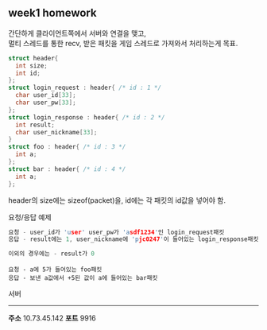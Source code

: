 week1 homework
----

간단하게 클라이언트쪽에서 서버와 연결을 맺고,<br>
멀티 스레드를 통한 recv, 받은 패킷을 게임 스레드로 가져와서 처리하는게 목표.


```C++
struct header{
  int size;
  int id;
};
struct login_request : header{ /* id : 1 */
  char user_id[33];
  char user_pw[33];
};
struct login_response : header{ /* id : 2 */
  int result;
  char user_nickname[33];
}
struct foo : header{ /* id : 3 */
  int a;
};
struct bar : header{ /* id : 4 */
  int a;
};
```

header의 size에는 sizeof(packet)을,
id에는 각 패킷의 id값을 넣어야 함.


요청/응답 예제
```C++
요청 - user_id가 'user' user_pw가 'asdf1234'인 login_request패킷
응답 - result에는 1, user_nickname에 'pjc0247'이 들어있는 login_response패킷

이외의 경우에는 - result가 0
```
```
요청 - a에 5가 들어있는 foo패킷
응답 - 보낸 a값에서 +5된 값이 a에 들어있는 bar패킷
```


서버
____
__주소__ 10.73.45.142
__포트__ 9916
